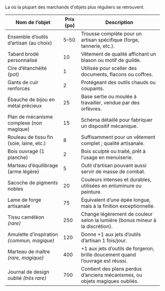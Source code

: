 La où la plupart des marchands d'objets plus réguliers se retrouvent.

| **Nom de l’objet**                         | **Prix (po)** | **Description**                                                                |
| ------------------------------------------ | ------------- | ------------------------------------------------------------------------------ |
| Ensemble d’outils d’artisan (au choix)     | 5–50          | Trousse complète pour un artisan spécifique (forge, tannerie, etc.).           |
| Tabard brodé personnalisé                  | 10            | Vêtement de qualité affichant un blason ou motif de guilde.                    |
| Cire d’étanchéité (pot)                    | 1             | Utilisée pour sceller des documents, flacons ou coffres.                       |
| Gants de cuir renforcés                    | 2             | Protégeant des outils chauds ou coupants.                                      |
| Ébauche de bijou en métal précieux         | 25            | Base sertie ou moulée à travailler, vendue par des orfèvres.                   |
| Plan de mécanisme complexe (non magique)   | 15            | Schéma détaillé pour fabriquer un dispositif mécanique.                        |
| Rouleau de tissu fin (soie, laine, etc.)   | 8             | Suffisamment pour un vêtement complet ; qualité artisanale.                    |
| Bois ouvragé (1 planche)                   | 2             | Bois sculpté ou traité, prêt à l’usage en menuiserie.                          |
| Marteau d’équilibrage (arme légère)        | 5             | Outil d’artisan pouvant aussi servir de masse de combat.                       |
| Sacoche de pigments nobles                 | 20            | Couleurs intenses et durables, utilisées en enluminure ou peinture.            |
| Lame de forge artisanale                   | 75            | Équivalent d’une épée longue, mais à la finition exceptionnelle.               |
| Tissu caméléon *(rare)*                    | 250           | Change légèrement de couleur selon la lumière (bonus mineur à la discrétion).  |
| Amulette d’inspiration *(commun, magique)* | 120           | Donne +1 aux jets d’outils d’artisan 1 fois/jour.                              |
| Marteau de maître *(rare, magique)*        | 400           | +1 aux jets d’outils de forgeron, brille doucement quand l’ouvrage est réussi. |
| Journal de design oublié *(très rare)*     | 700           | Contient des plans perdus d’anciens mécanismes, ou objets magiques oubliés.    |

